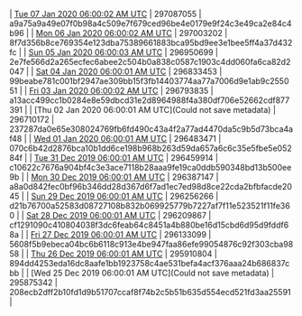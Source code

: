 | [Tue 07 Jan 2020 06:00:02 AM UTC](https://transfer.sh/2N22Q/dashninja-dbdump-20200107070002.tar.bz2) | 297087055 | a9a75a9a49e07f0b98a4c509e7f679ced96be4e0179e9f24c3e49ca2e84c4b96 | 
| [Mon 06 Jan 2020 06:00:02 AM UTC](https://transfer.sh/yPn3i/dashninja-dbdump-20200106070002.tar.bz2) | 297003202 | 8f7d356b8ce769354e123dba75389661883bca95bd9ee3e1bee5ff4a37d432fc | 
| [Sun 05 Jan 2020 06:00:03 AM UTC](https://transfer.sh/ufBo3/dashninja-dbdump-20200105070003.tar.bz2) | 296950699 | 2e7fe566d2a265ecfec6abee2c504b0a838c0587c1903c4dd060fa6ca82d2047 | 
| [Sat 04 Jan 2020 06:00:01 AM UTC]() | 296833453 | 99beabe781c001bf2947ae309bb15f3fb14403774aa77a7006d9e1ab9c255051 | 
| [Fri 03 Jan 2020 06:00:02 AM UTC](https://transfer.sh/15IlPV/dashninja-dbdump-20200103070002.tar.bz2) | 296793835 | a13acc499cc1b0284e8e59dbcd31e2d8964988f4a380df706e52662cdf877391 | 
| [Thu 02 Jan 2020 06:00:01 AM UTC](Could not save metadata) | 296710172 | 237287da0e65e308024769fb6fd490c43a4f2a77ad4470da5c9b5d73bca4af48 | 
| [Wed 01 Jan 2020 06:00:01 AM UTC](https://transfer.sh/vMJ7i/dashninja-dbdump-20200101070001.tar.bz2) | 296483471 | 070c6b42d2876bca10b1dd6ce198b968b263d59da657a6c6c35e5fbe5e05284f | 
| [Tue 31 Dec 2019 06:00:01 AM UTC](https://transfer.sh/smekT/dashninja-dbdump-20191231070001.tar.bz2) | 296459914 | c10622c7676a904bf4c3e3ace7118b28aaa9fe19ca0ddb590348bd13b500ee9b | 
| [Mon 30 Dec 2019 06:00:01 AM UTC](https://transfer.sh/JzEYD/dashninja-dbdump-20191230070001.tar.bz2) | 296387147 | a8a0d842fec0bf96b346dd28d367d6f7ad1ec7ed98d8ce22cda2bfbfacde2045 | 
| [Sun 29 Dec 2019 06:00:01 AM UTC](https://transfer.sh/lWCzd/dashninja-dbdump-20191229070001.tar.bz2) | 296256266 | d21b76700a52583d08727108b832b069925779b7227af7f11e523521f11fe360 | 
| [Sat 28 Dec 2019 06:00:01 AM UTC](https://transfer.sh/XhCwl/dashninja-dbdump-20191228070001.tar.bz2) | 296209867 | cf1291090c410804038f3dc6feab64c8451a4b880be16d15cbd6d95d9fddf68a | 
| [Fri 27 Dec 2019 06:00:01 AM UTC](https://transfer.sh/KHLpj/dashninja-dbdump-20191227070001.tar.bz2) | 296133099 | 5608f5b9ebeca04bc6b6118c913e4be947faa86efe99054876c92f303cba9858 | 
| [Thu 26 Dec 2019 06:00:01 AM UTC](https://transfer.sh/1lnyj/dashninja-dbdump-20191226070001.tar.bz2) | 295910804 | 894dd4253eda16dc8aafe1bb1923758c4ae531befa4acf376aaa24b686837cbb | 
| [Wed 25 Dec 2019 06:00:01 AM UTC](Could not save metadata) | 295875342 | 208ecb2dff2b10fd1d9b51707ccaf8f74b2c5b51b635d554ecd521fd3aa25591 | 
